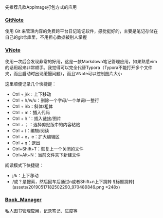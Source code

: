 
先推荐几款AppImage打包方式的应用

### [GitNote](https://gitnoteapp.com/zh/)

使用 Git 来管理内容的免费跨平台日记笔记软件，感觉挺好的，主要是笔记存储在自己的git仓库里，不用担心数据被别人掌握

### [VNote](https://github.com/tamlok/vnote)

使用一次后会发现非常的好用，这是一款Markdown笔记管理应用，如果熟悉vim的话用起来非常顺手。我觉得可以完全代替Typora（Typora不能打开多个文件夹，而且启动时出现缓慢问题），而且VNote可以控制图片大小

这里顺便记录几个快捷键：
- Ctrl + j/k：上下移动
- Ctrl + h/w/u：删除一个字母/一个单词/一整行
- Ctrl + i/b：斜体/粗体
- Ctrl + m：插入代码
- Ctrl + l/ '：插入链接/图片
- Ctrl + ；：选择剪贴版中的内容粘贴
- Ctrl + t：编辑/阅读
- Ctrl + e，e：扩大编辑区
- Ctrl + q：退出
- Ctrl+Shift+T：恢复上一个关闭的文件
- Ctrl+Alt+N：当前文件夹下新建文件

阅读模式下快捷键：
- j/k：上下移动
- /或？是搜索，然后回车后通过n或者Shift+n上下跳转
![标题跳转](assets/20190517182502290_970489846.png =248x)
### [Book_Manager](https://appimage.github.io/Book_Manager/)

私人图书管理应用，记录笔记、进度等

